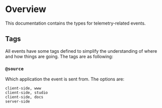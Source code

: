 # Overview

This documentation contains the types for telemetry-related events.

## Tags
All events have some tags defined to simplify the understanding of where and how things are going. The tags are as following:

### `@source`
Which application the event is sent from. The options are:
```
client-side, www
client-side, studio
client-side, docs
server-side
```

